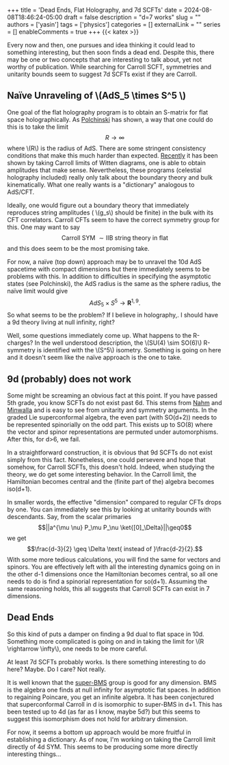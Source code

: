 +++
title = 'Dead Ends, Flat Holography, and 7d SCFTs'
date = 2024-08-08T18:46:24-05:00
draft = false
description = "d=7 works"
slug = ""
authors = ['yasin']
tags = ['physics']
categories = []
externalLink = ""
series = []
enableComments = true
+++
{{< katex >}}

Every now and then, one pursues and idea thinking it could lead to something interesting, but then soon finds a dead end. Despite this, there may be one or two concepts that are interesting to talk about, yet not worthy of publication. While searching for Carroll SCFT, symmetries and unitarity bounds seem to suggest 7d SCFTs exist if they are Carroll.
## Naïve Unraveling of \\(AdS_5 \times S^5 \\)
One goal of the flat holography program is to obtain an S-matrix for flat space holographically. As [Polchinski](https://arxiv.org/abs/hep-th/9901076) has shown, a way that one could do this is to take the limit $$R \rightarrow \infty$$ where \\(R\\) is the radius of AdS. There are some stringent consistency conditions that make this much harder than expected. [Recently](https://arxiv.org/abs/2406.19343) it has been shown by taking Carroll limits of Witten diagrams, one is able to obtain amplitudes that make sense.  Nevertheless, these programs (celestial holography included) really only talk about the boundary theory and bulk kinematically. What one really wants is a "dictionary" analogous to AdS/CFT.

Ideally, one would figure out a boundary theory that immediately reproduces string amplitudes ( \\(g_s\\) should be finite) in the bulk with its CFT correlators. Carroll CFTs seem to have the correct symmetry group for this. One may want to say $$\text{Carroll SYM } \sim \text{IIB string theory in flat}$$ and this does seem to be the most promising take.

For now, a naïve (top down) approach may be to unravel the 10d AdS spacetime with compact dimensions but there immediately seems to be problems with this. In addition to difficulties in specifying the asymptotic states (see Polchinski), the AdS radius is the same as the sphere radius, the naïve limit would give $$AdS_5\times S^5 \rightarrow \mathbf R^{1,9}.$$ So what seems to be the problem? If I believe in holography,. I should have a 9d theory living at null infinity, right?

Well, some questions immediately come up. What happens to the R-charges? In the well understood description, the \\(SU(4) \sim SO(6)\\) R-symmetry is identified with the \\(S^5\\) isometry. Something is going on here and it doesn't seem like the naïve approach is the one to take. 

## 9d (probably) does not work

Some might be screaming an obvious fact at this point. If you have passed 5th grade, you know SCFTs do not exist past 6d. This stems from [Nahm](https://linkinghub.elsevier.com/retrieve/pii/0550321378902183) and [Minwalla](https://inspirehep.net/literature/452061) and is easy to see from unitarity and symmetry arguments. In the graded Lie superconformal algebra, the even part (with SO(d+2)) needs to be represented spinorially on the odd part. This exists up to SO(8) where the vector and spinor representations are permuted under automorphisms. After this, for d>6, we fail. 

In a straightforward construction, it is obvious that 9d SCFTs do not exist simply from this fact. Nonetheless, one could persevere and hope that somehow, for Carroll SCFTs, this doesn't hold. Indeed, when studying the theory, we do get some interesting behavior. In the Carroll limit, the Hamiltonian becomes central and the (finite part of the) algebra becomes iso(d+1). 

In smaller words, the effective "dimension" compared to regular CFTs drops by one. You can immediately see this by looking at unitarity bounds with descendants. Say, from the scalar primaries $$||a^{\mu \nu} P_\mu P_\nu \ket{[0]_\Delta}||\geq0$$ we get $$\frac{d-3}{2} \geq \Delta \text{ instead of }\frac{d-2}{2}.$$ With some more tedious calculations, you will find the same for vectors and spinors. You are effectively left with all the interesting dynamics going on in the other d-1 dimensions once the Hamiltonian becomes central, so all one needs to do is find a spinorial representation for so(d+1). Assuming the same reasoning holds, this all suggests that Carroll SCFTs can exist in 7 dimensions.

## Dead Ends

So this kind of puts a damper on finding a 9d dual to flat space in 10d.  Something more complicated is going on and in taking the limit for \\(R \rightarrow \infty\\), one needs to be more careful. 

At least 7d SCFTs probably works. Is there something interesting to do here? Maybe. Do I care? Not really.

It is well known that the [super-BMS](https://inspirehep.net/literature/17666) group is good for any dimension. BMS is the algebra one finds at null infinity for asymptotic flat spaces. In addition to regaining Poincare, you get an infinite algebra.  It has been conjectured that superconformal Carroll in d is isomorphic to super-BMS in d+1. This has been tested up to 4d (as far as I know, maybe 5d?) but this seems to suggest this isomorphism does not hold for arbitrary dimension.

For now, it seems a bottom up approach would be more fruitful in establishing a dictionary. As of now, I'm working on taking the Carroll limit directly of 4d SYM. This seems to be producing some more directly interesting things...

